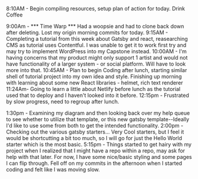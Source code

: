 8:10AM - Begin compiling resources, setup plan of action for today.  Drink Coffee

9:00Am - *** Time Warp ***  Had a woopsie and had to clone back down after deleting.  Lost my origin morning commits for today. 
9:15AM - Completing a tutorial from this week about Gatsby and react, reasearching CMS as tutorial uses Contentful.  I was unable to get it to work first try and may try to implement WordPress into my Capstone instead.
10:00AM - I'm having concerns that my product might only support 1 artist and would not have functionality of a larger system - or social platform.  Will have to look more into that.
10:45AM - Plan to begin Coding after lunch, starting similar shell of tutorial project into my own idea and style.  Finishing up morning with learning about some new React libraries - helmet, rich text renderer
11:24Am- Going to learn a little about Netlify before lunch as the tutorial used that to deploy and I haven't looked into it before.
12:15pm - Frustrated by slow progress, need to regroup after lunch.

1:30pm - Examining my diagram and then looking back over my help queue to see whether to utilize that template, or this new gatsby template--Ideally I'd like to use some from both to get the intended functionality.
2:00pm - Checking out the various gatsby starters...  Very Cool starters, but I feel it would be shortcutting a bit too much, so I will go for just the Hello World starter which is the most basic.
5:15pm - Things started to get hairy with my project when I realized that I might have a repo within a repo, may ask for help with that later.  For now, I have some nice/basic styling and some pages I can flip through.  Fell off on my commits in the afternoon when I started coding and felt like I was moving slow.